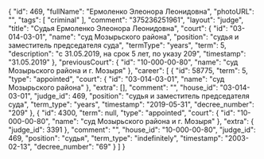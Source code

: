 {
    "id": 469,
    "fullName": "Ермоленко Элеонора Леонидовна",
    "photoURL": "",
    "tags": [
        "criminal"
    ],
    "comment": "375236251961",
    "layout": "judge",
    "title": "Судья Ермоленко Элеонора Леонидовна",
    "court": {
        "id": "03-014-03-01",
        "name": "суд Мозырьского района",
        "position": "судья и заместитель председателя суда",
        "termType": "years",
        "term": 5,
        "description": "c 31.05.2019, на срок 5 лет, по указу 209",
        "timestamp": "31.05.2019"
    },
    "previousCourt": {
        "id": "10-000-00-80",
        "name": "суд Мозырьского района и г. Мозыря"
    },
    "career": [
        {
            "id": 58775,
            "term": 5,
            "type": "appointed",
            "court": {
                "id": "03-014-03-01",
                "name": "суд Мозырьского района"
            },
            "extra": [],
            "comment": "",
            "house_id": "03-014-03-01",
            "judge_id": 469,
            "position": "судья и заместитель председателя суда",
            "term_type": "years",
            "timestamp": "2019-05-31",
            "decree_number": "209"
        },
        {
            "id": 4300,
            "term": null,
            "type": "appointed",
            "court": {
                "id": "10-000-00-80",
                "name": "суд Мозырьского района и г. Мозыря"
            },
            "extra": {
                "judge_id": 3391
            },
            "comment": "",
            "house_id": "10-000-00-80",
            "judge_id": 469,
            "position": "судья",
            "term_type": "indefinitely",
            "timestamp": "2003-02-13",
            "decree_number": "69"
        }
    ]
}